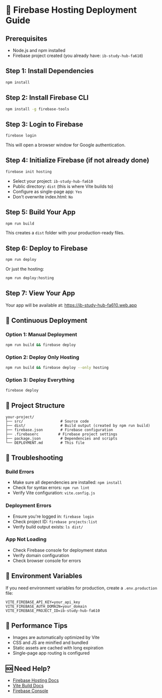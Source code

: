 # 🚀 Firebase Hosting Deployment Guide

## Prerequisites
- Node.js and npm installed
- Firebase project created (you already have: `ib-study-hub-fa610`)

## Step 1: Install Dependencies
```bash
npm install
```

## Step 2: Install Firebase CLI
```bash
npm install -g firebase-tools
```

## Step 3: Login to Firebase
```bash
firebase login
```
This will open a browser window for Google authentication.

## Step 4: Initialize Firebase (if not already done)
```bash
firebase init hosting
```
- Select your project: `ib-study-hub-fa610`
- Public directory: `dist` (this is where Vite builds to)
- Configure as single-page app: `Yes`
- Don't overwrite index.html: `No`

## Step 5: Build Your App
```bash
npm run build
```
This creates a `dist` folder with your production-ready files.

## Step 6: Deploy to Firebase
```bash
npm run deploy
```
Or just the hosting:
```bash
npm run deploy:hosting
```

## Step 7: View Your App
Your app will be available at: https://ib-study-hub-fa610.web.app

## 🔄 Continuous Deployment

### Option 1: Manual Deployment
```bash
npm run build && firebase deploy
```

### Option 2: Deploy Only Hosting
```bash
npm run build && firebase deploy --only hosting
```

### Option 3: Deploy Everything
```bash
firebase deploy
```

## 📁 Project Structure
```
your-project/
├── src/                 # Source code
├── dist/                # Build output (created by npm run build)
├── firebase.json        # Firebase configuration
├── .firebaserc         # Firebase project settings
├── package.json         # Dependencies and scripts
└── DEPLOYMENT.md        # This file
```

## 🚨 Troubleshooting

### Build Errors
- Make sure all dependencies are installed: `npm install`
- Check for syntax errors: `npm run lint`
- Verify Vite configuration: `vite.config.js`

### Deployment Errors
- Ensure you're logged in: `firebase login`
- Check project ID: `firebase projects:list`
- Verify build output exists: `ls dist/`

### App Not Loading
- Check Firebase console for deployment status
- Verify domain configuration
- Check browser console for errors

## 🔧 Environment Variables
If you need environment variables for production, create a `.env.production` file:
```env
VITE_FIREBASE_API_KEY=your_api_key
VITE_FIREBASE_AUTH_DOMAIN=your_domain
VITE_FIREBASE_PROJECT_ID=ib-study-hub-fa610
```

## 📱 Performance Tips
- Images are automatically optimized by Vite
- CSS and JS are minified and bundled
- Static assets are cached with long expiration
- Single-page app routing is configured

## 🆘 Need Help?
- [Firebase Hosting Docs](https://firebase.google.com/docs/hosting)
- [Vite Build Docs](https://vitejs.dev/guide/build.html)
- [Firebase Console](https://console.firebase.google.com/project/ib-study-hub-fa610)

